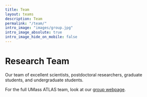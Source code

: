 ```yaml
---
title: Team
layout: teams
description: Team
permalink: "/team/"
intro_image: "images/group.jpg"
intro_image_absolute: true
intro_image_hide_on_mobile: false
---
```


# Research Team

Our team of excellent scientists, postdoctoral researchers, graduate students, and undergraduate students.

For the full UMass ATLAS team, look at our [group webpage](https://blogs.umass.edu/eppex/).
